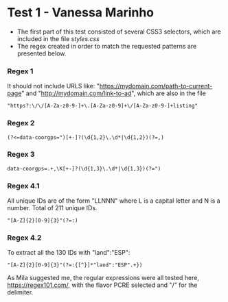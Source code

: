 # Test 1  - Vanessa Marinho

* The first part of this test consisted of several CSS3 selectors, which are included in the file *styles.css*
* The regex created in order to match the requested patterns are presented below.

### Regex 1
It should not include URLS like: "https://mydomain.com/path-to-current-page" and "http://mydomain.com/link-to-ad", which are also in the file
```
"https?:\/\/[A-Za-z0-9-]+\.[A-Za-z0-9]+\/[A-Za-z0-9-]+listing"
```

### Regex 2
```
(?<=data-coorgps=")[+-]?(\d{1,2}\.\d*|\d{1,2})(?=,)
```

### Regex 3
```
data-coorgps=.+,\K[+-]?(\d{1,3}\.\d*|\d{1,3})(?=")

```

### Regex 4.1
All unique IDs are of the form "LLNNN" where L is a capital letter and N is a number. Total of 211 unique IDs.
```
"[A-Z]{2}[0-9]{3}"(?=:)
```

### Regex 4.2
To extract all the 130 IDs with "land":"ESP":
```
"[A-Z]{2}[0-9]{3}"(?=:{[^}]*"land":"ESP".+})
```

As Mila suggested me, the regular expressions were all tested here, https://regex101.com/, with the flavor PCRE selected and "/" for the delimiter.